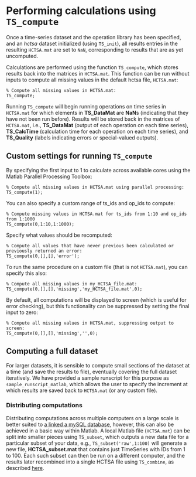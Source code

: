# Performing calculations using `TS_compute`

Once a time-series dataset and the operation library has been specified, and an *hctsa* dataset initialized (using `TS_init`), all results entries in the resulting `HCTSA.mat` are set to `NaN`, corresponding to results that are as yet uncomputed.

Calculations are performed using the function `TS_compute`, which stores results back into the matrices in `HCTSA.mat`.
This function can be run without inputs to compute all missing values in the default hctsa file, `HCTSA.mat`:

    % Compute all missing values in HCTSA.mat:
    TS_compute;

Running `TS_compute` will begin running operations on time series in `HCTSA.mat` for which elements in **TS\_DataMat** are **NaN**s (indicating that they have not been run before).
Results will be stored back in the matrices of `HCTSA.mat`, i.e., **TS_DataMat** (output of each operation on each time series), **TS_CalcTime** (calculation time for each operation on each time series), and **TS_Quality** (labels indicating errors or special-valued outputs).

## Custom settings for running `TS_compute`

By specifying the first input to 1 to calculate across available cores using the Matlab Parallel Processing Toolbox:

    % Compute all missing values in HCTSA.mat using parallel processing:
    TS_compute(1);

You can also specify a custom range of ts_ids and op_ids to compute:

    % Compute missing values in HCTSA.mat for ts_ids from 1:10 and op_ids from 1:1000
    TS_compute(0,1:10,1:1000);

Specify what values should be recomputed:

    % Compute all values that have never previous been calculated or previously returned an error:
    TS_compute(0,[],[],'error');

To run the same procedure on a custom file (that is not `HCTSA.mat`), you can specify this also:

    % Compute all missing values in my_HCTSA_file.mat:
    TS_compute(0,[],[],'missing','my_HCTSA_file.mat',0);

By default, all computations will be displayed to screen (which is useful for error checking), but this functionality can be suppressed by setting the final input to zero:

    % Compute all missing values in HCTSA.mat, suppressing output to screen:
    TS_compute(0,[],[],'missing','',0);

## Computing a full dataset

For larger datasets, it is sensible to compute small sections of the dataset at a time (and save the results to file), eventually covering the full dataset iteratively.
We have provided a sample runscript for this purpose as `sample_runscript_matlab`, which allows the user to specify the increment at which results are saved back to `HCTSA.mat` (or any custom file).

### Distributing computations

Distributing computations across multiple computers on a large scale is better suited to [a linked a mySQL database](overview_mysql_database.md), however, this can also be achieved in a basic way within Matlab.
A local Matlab file (`HCTSA.mat`) can be split into smaller pieces using `TS_subset`, which outputs a new data file for a particular subset of your data, e.g.,
`TS_subset('raw',1:100)` will generate a new file, **HCTSA_subset.mat** that contains just TimeSeries with IDs from 1 to 100.
Each such subset can then be run on a different computer, and the results later recombined into a single HCTSA file using `TS_combine`, as described [here](working_with_hctsa_files.md).
